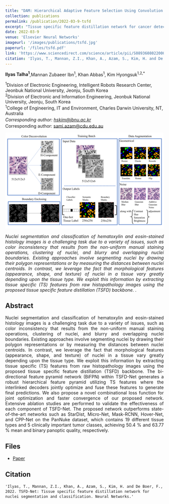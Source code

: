 ```yaml
---
title: "DAM: Hierarchical Adaptive Feature Selection Using Convolution Encoder Decoder Network for Strawberry Segmentation"
collection: publications
permalink: /publication/2022-03-9-tsfd
excerpt: "Tissue specific feature distillation network for cancer detection."
date: 2022-03-9
venue: 'Elsevier Neural Networks'
imageurl: '/images/publications/tsfd.jpg'
paperurl: '/files/tsfd.pdf'
link: 'https://www.sciencedirect.com/science/article/pii/S0893608022000612?via%3Dihub'
citation: 'Ilyas, T., Mannan, Z.I., Khan, A., Azam, S., Kim, H. and De Boer, F., 2022. TSFD-Net: Tissue specific feature distillation network for nuclei segmentation and classification. Neural Networks.'
---
```


<strong>Ilyas Talha<sup>1</sup></strong>,Mannan Zubaeer Ibn<sup>1</sup>, Khan Abbas<sup>1</sup>, Kim Hyongsuk<sup>1,2,*</sup>

<sup>1</sup>Division of Electronic Engineering, Intelligent Robots Research Center, Jeonbuk National University, Jeonju, South Korea<br>
<sup>2</sup>Division of Electronic and Information Engineering, Jeonbuk National University, Jeonju, South Korea<br>
<sup>1</sup>College of Engineering, IT and Environment, Charles Darwin University, NT, Australia<br>
<sup>*</sup>Corresponding author: hskim@jbnu.ac.kr<br>
<sup>*</sup>Corresponding author: sami.azam@cdu.edu.au<br>

<center><img src = '/images/publications/tsfd.jpg'></center>

<p align="justify"><i>Nuclei segmentation and classification of hematoxylin and eosin-stained histology images is a challenging task due to a variety of issues, such as color inconsistency that results from the non-uniform manual staining operations, clustering of nuclei, and blurry and overlapping nuclei boundaries. Existing approaches involve segmenting nuclei by drawing their polygon representations or by measuring the distances between nuclei centroids. In contrast, we leverage the fact that morphological features (appearance, shape, and texture) of nuclei in a tissue vary greatly depending upon the tissue type. We exploit this information by extracting tissue specific (TS) features from raw histopathology images using the proposed tissue specific feature distillation (TSFD) backbone. .</i></p>

## Abstract
<p align="justify">
Nuclei segmentation and classification of hematoxylin and eosin-stained histology images is a challenging task due to a variety of issues, such as color inconsistency that results from the non-uniform manual staining operations, clustering of nuclei, and blurry and overlapping nuclei boundaries. Existing approaches involve segmenting nuclei by drawing their polygon representations or by measuring the distances between nuclei centroids. In contrast, we leverage the fact that morphological features (appearance, shape, and texture) of nuclei in a tissue vary greatly depending upon the tissue type. We exploit this information by extracting tissue specific (TS) features from raw histopathology images using the proposed tissue specific feature distillation (TSFD) backbone. The bi-directional feature pyramid network (BiFPN) within TSFD-Net generates a robust hierarchical feature pyramid utilizing TS features where the interlinked decoders jointly optimize and fuse these features to generate final predictions. We also propose a novel combinational loss function for joint optimization and faster convergence of our proposed network. Extensive ablation studies are performed to validate the effectiveness of each component of TSFD-Net. The proposed network outperforms state-of-the-art networks such as StarDist, Micro-Net, Mask-RCNN, Hover-Net, and CPP-Net on the PanNuke dataset, which contains 19 different tissue types and 5 clinically important tumor classes, achieving 50.4 % and 63.77 % mean and binary panoptic quality, respectively.
</p>

## Files
- <a href="https://www.sciencedirect.com/science/article/pii/S0893608022000612?via%3Dihub#!">Paper</a>

## Citation
```
'Ilyas, T., Mannan, Z.I., Khan, A., Azam, S., Kim, H. and De Boer, F., 2022. TSFD-Net: Tissue specific feature distillation network for nuclei segmentation and classification. Neural Networks.'
```
